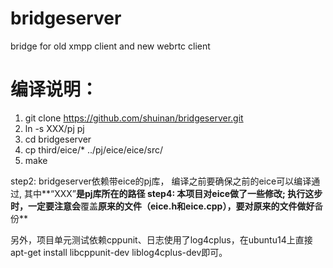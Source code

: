 # bridgeserver
bridge for old xmpp client and new webrtc client

# 编译说明：
 1.  git clone https://github.com/shuinan/bridgeserver.git
 2.  ln -s XXX/pj  pj							
 3.  cd bridgeserver
 4.  cp third/eice/* ../pj/eice/eice/src/		
 5.  make
  
step2: bridgeserver依赖带eice的pj库， 编译之前要确保之前的eice可以编译通过, 其中**“XXX”**是pj库所在的路径
step4: 本项目对eice做了一些修改; 执行这步时，一定要注意会**覆盖**原来的文件（eice.h和eice.cpp），要对原来的文件做好**备份**

另外，项目单元测试依赖cppunit、日志使用了log4cplus，在ubuntu14上直接apt-get install libcppunit-dev liblog4cplus-dev即可。